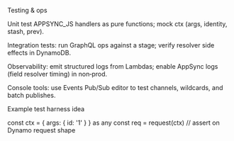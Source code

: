 Testing & ops

Unit test APPSYNC_JS handlers as pure functions; mock ctx (args, identity, stash, prev).

Integration tests: run GraphQL ops against a stage; verify resolver side effects in DynamoDB.

Observability: emit structured logs from Lambdas; enable AppSync logs (field resolver timing) in non‑prod.

Console tools: use Events Pub/Sub editor to test channels, wildcards, and batch publishes.

Example test harness idea

const ctx = { args: { id: '1' } } as any
const req = request(ctx)
// assert on Dynamo request shape